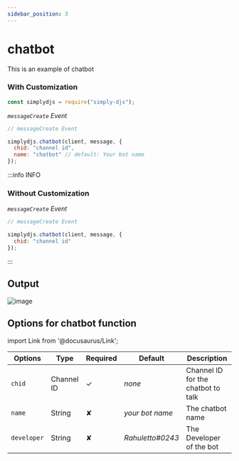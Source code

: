 ```yaml
---
sidebar_position: 3
---
```


# chatbot

This is an example of chatbot

### With Customization

```js
const simplydjs = require("simply-djs");
```

_`messageCreate` Event_

```js
// messageCreate Event

simplydjs.chatbot(client, message, {
  chid: "channel id",
  name: "chatbot" // default: Your bot name
});
```

:::info INFO

### Without Customization

_`messageCreate` Event_

```js
// messageCreate Event

simplydjs.chatbot(client, message, {
  chid: "channel id"
});
```

:::

## Output

![image](https://user-images.githubusercontent.com/71836991/128004987-058f76b2-37ff-4009-a14e-e69cd8cb3747.png)

## Options for chatbot function

import Link from '@docusaurus/Link';

<div style={{textAlign: 'center'}}>

| Options     | Type                                                                                                                 | Required | Default          | Description                        |
| ----------- | -------------------------------------------------------------------------------------------------------------------- | -------- | ---------------- | ---------------------------------- |
| `chid`      | <Link to="https://developer.mozilla.org/en-US/docs/Web/JavaScript/Reference/Global_Objects/String">Channel ID</Link> | ✓        | _none_           | Channel ID for the chatbot to talk |
| `name`      | <Link to="https://developer.mozilla.org/en-US/docs/Web/JavaScript/Reference/Global_Objects/String">String</Link>     | ✘        | _your bot name_  | The chatbot name                   |
| `developer` | <Link to="https://developer.mozilla.org/en-US/docs/Web/JavaScript/Reference/Global_Objects/String">String</Link>     | ✘        | _Rahuletto#0243_ | The Developer of the bot           |

</div>
